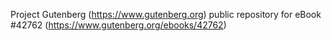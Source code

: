 Project Gutenberg (https://www.gutenberg.org) public repository for eBook #42762 (https://www.gutenberg.org/ebooks/42762)

